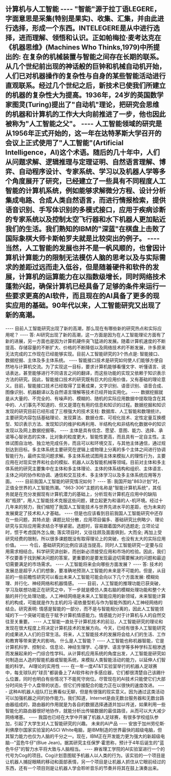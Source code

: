 计算机与人工智能
---- "智能"源于拉丁语LEGERE，字面意思是采集(特别是果实)、收集、汇集，并由此进行选择，形成一个东西。INTELEGERE是从中进行选择，进而理解、领悟和认识。正如帕梅拉·麦考达克在《机器思维》(Machines Who Thinks,1979)中所提出的: 在复杂的机械装置与智能之间存在长期的联系。从几个世纪前出现的神话般的巨钟和机械自动机开始，人们已对机器操作的复杂性与自身的某些智能活动进行直观联系。经过几个世纪之后，新技术已使我们所建立的机器的复杂性大为提高。1936年，24岁的英国数学家图灵(Turing)提出了"自动机"理论，把研究会思维的机器和计算机的工作大大向前推进了一步，他也因此被称为"人工智能之父"。
---- 人工智能领域的研究是从1956年正式开始的，这一年在达特茅斯大学召开的会议上正式使用了"人工智能"(Artificial Intelligence，AI)这个术语。随后的几十年中，人们从问题求解、逻辑推理与定理证明、自然语言理解、博弈、自动程序设计、专家系统、学习以及机器人学等多个角度展开了研究，已经建立了一些具有不同程度人工智能的计算机系统，例如能够求解微分方程、设计分析集成电路、合成人类自然语言，而进行情报检索，提供语音识别、手写体识别的多模式接口，应用于疾病诊断的专家系统以及控制太空飞行器和水下机器人更加贴近我们的生活。我们熟知的IBM的"深蓝"在棋盘上击败了国际象棋大师卡斯帕罗夫就是比较突出的例子。
---- 当然，人工智能的发展也并不是一帆风顺的，也曾因计算机计算能力的限制无法模仿人脑的思考以及与实际需求的差距过远而走入低谷，但是随着硬件和软件的发展，计算机的运算能力在以指数级增长，同时网络技术蓬勃兴起，确保计算机已经具备了足够的条件来运行一些要求更高的AI软件，而且现在的AI具备了更多的现实应用的基础。90年代以来，人工智能研究又出现了新的高潮。
---- 
----  目前人工智能研究出现了新的高潮，那么现在有哪些新的研究热点和实际应用呢？
---- 答: AI研究出现了新的高潮，这一方面是因为在人工智能理论方面有了新的进展，另一方面也是因为计算机硬件突飞猛进的发展。随着计算机速度的不断提高、存储容量的不断扩大、价格的不断降低以及网络技术的不断发展，许多原来无法完成的工作现在已经能够实现。目前人工智能研究的3个热点是: 智能接口、数据挖掘、主体及多主体系统。
---- 智能接口技术是研究如何使人们能够方便自然地与计算机交流。为了实现这一目标，要求计算机能够看懂文字、听懂语言、说话表达，甚至能够进行不同语言之间的翻译，而这些功能的实现又依赖于知识表示方法的研究。因此，智能接口技术的研究既有巨大的应用价值，又有基础的理论意义。目前，智能接口技术已经取得了显著成果，文字识别、语音识别、语音合成、图像识别、机器翻译以及自然语言理解等技术已经开始实用化。
---- 数据挖掘就是从大量的、不完全的、有噪声的、模糊的、随机的实际应用数据中提取隐含在其中的、人们事先不知道的、但又是潜在有用的信息和知识的过程。数据挖掘和知识发现的研究目前已经形成了三根强大的技术支柱: 数据库、人工智能和数理统计。主要研究内容包括基础理论、发现算法、数据仓库、可视化技术、定性定量互换模型、知识表示方法、发现知识的维护和再利用、半结构化和非结构化数据中的知识发现以及网上数据挖掘等。
---- 主体是具有信念、愿望、意图、能力、选择、承诺等心智状态的实体，比对象的粒度更大，智能性更高，而且具有一定自主性。主体试图自治地、独立地完成任务，而且可以和环境交互，与其他主体通信，通过规划达到目标。多主体系统主要研究在逻辑上或物理上分离的多个主体之间进行协调智能行为，最终实现问题求解。多主体系统试图用主体来模拟人的理性行为，主要应用在对现实世界和社会的模拟、机器人以及智能机械等领域。目前对主体和多主体系统的研究主要集中在主体和多主体理论、主体的体系结构和组织、主体语言、主体之间的协作和协调、通信和交互技术、多主体学习以及多主体系统应用等方面。
---- 目前我国人工智能的研究情况如何？
---- 答: 我国开始"863计划"时，正值全世界的人工智能热潮。"863-306"主题的名称是"智能计算机系统"，其任务就是在充分发掘现有计算机潜力的基础上，分析现有计算机在应用中的缺陷和"瓶颈"，用人工智能技术克服这些问题，建立起更为和谐的人-机环境。经过十几年来的努力，我们缩短了我国人工智能技术与世界先进水平的差距，也为未来的发展奠定了技术和人才基础。
---- 但是也应该看到目前我国人工智能研究中还存在一些问题，其特点是: 课题比较分散，应用项目偏多、基础研究比例略少、理论研究与实际应用需求结合不够紧密。选题时，容易跟着国外的选题走; 立项论证时，惯于考虑国外怎么做; 落实项目时，又往往顾及面面俱到，大而全; 再加上受研究经费的限制，所以很多课题既没有取得理论上的突破，也没有太大的实际应用价值。
---- 今后，基础研究的比例应该适当提高，同时人工智能研究一定要与应用需求相结合。科学研究讲创新，而创新必须接受应用和市场的检验。因此，我们不仅要善于找到解决问题的答案，更重要的是要发现最迫切需要解决的问题和最迫切需要满足的市场需求。
---- 人工智能将来会向哪些方面发展？
---- 答: 技术的发展总是超乎人们的想象，要准确地预测人工智能的未来是不可能的。但是，从目前的一些前瞻性研究可以看出未来人工智能可能会向以下几个方面发展: 模糊处理、并行化、神经网络和机器情感。
---- 目前，人工智能的推理功能已获突破，学习及联想功能正在研究之中，下一步就是模仿人类右脑的模糊处理功能和整个大脑的并行化处理功能。人工神经网络是未来人工智能应用的新领域，未来智能计算机的构成，可能就是作为主机的冯·诺依曼型机与作为智能外围的人工神经网络的结合。研究表明: 情感是智能的一部分，而不是与智能相分离的，因此人工智能领域的下一个突破可能在于赋予计算机情感能力。情感能力对于计算机与人的自然交往至关重要。
---- 人工智能一直处于计算机技术的前沿，人工智能研究的理论和发现在很大程度上将决定计算机技术的发展方向。今天，已经有很多人工智能研究的成果进入人们的日常生活。将来，人工智能技术的发展将会给人们的生活、工作和教育等带来更大的影响。
什么是人工智能？
---- 人工智能也称机器智能，它是计算机科学、控制论、信息论、神经生理学、心理学、语言学等多种学科互相渗透而发展起来的一门综合性学科。从计算机应用系统的角度出发，人工智能是研究如何制造出人造的智能机器或智能系统，来模拟人类智能活动的能力，以延伸人们智能的科学。
AI理论的实用性
---- 在一年一度AT&T实验室举行的机器人足球赛中，每支球队的"球员"都装备上了AI软件和许多感应器，它们都很清楚自己该踢什么位置，同时也明白有些情况下不能死守岗位。尽管现在的AI技术只能使它们大部分时间处于个人盘带的状态，但它们传接配合的能力正在以很快的速度改进。
---- 这种AI机器人组队打比赛看似无聊，但是有很强的现实意义。因为通过这类活动可以加强机器之间的协作能力。我们知道，Internet是由无数台服务器和无数台路由器组成的，路由器的作用就是为各自的数据选择通道并加以传送，如果利用一些智能化的路由器很好地协作，就能分析出传输数据的最佳路径，从而可以大大减少网络堵塞。
---- 我国也已经在大学中开展了机器人足球赛，有很多学校组队参加，引起了大学生对人工智能研究的兴趣。
未来的AI产品
---- 安放于加州劳伦斯·利佛摩尔国家实验室的ASCI White电脑，是IBM制造的世界最快的超级电脑，但其智力能力也仅为人脑的千分之一。现在，IBM正在开发能力更为强大的新超级电脑--"蓝色牛仔"(Blue Jean)。据其研究主任保罗·霍恩称，预计于4年后诞生的"蓝色牛仔"的智力水平将大致与人脑相当。
---- 麻省理工学院的AI实验室进行一个的代号为Cog的项目。Cog计划意图赋予机器人以人类的行为。该实验的一个项目是让机器人捕捉眼睛的移动和面部表情，另一个项目是让机器人抓住从它眼前经过的东西，还有一个项目则是让机器人学会聆听音乐的节奏并将其在鼓上演奏出来。
